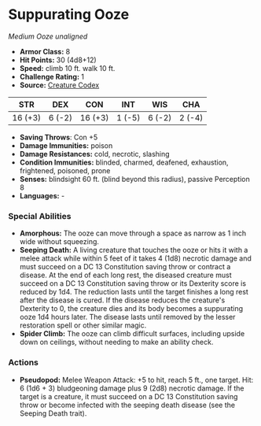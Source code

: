 # Suppurating Ooze

*Medium* *Ooze* *unaligned*

- **Armor Class:** 8
- **Hit Points:** 30 (4d8+12)
- **Speed:** climb 10 ft. walk 10 ft.
- **Challenge Rating:** 1
- **Source:** [Creature Codex](https://koboldpress.com/kpstore/product/creature-codex-for-5th-edition-dnd/)

| STR | DEX | CON | INT | WIS | CHA |
| --- | --- | --- | --- | --- | --- |
| 16 (+3) | 6 (-2) | 16 (+3) | 1 (-5) | 6 (-2) | 2 (-4) |

- **Saving Throws**: Con +5
- **Damage Immunities:** poison
- **Damage Resistances:** cold, necrotic, slashing
- **Condition Immunities:** blinded, charmed, deafened, exhaustion, frightened, poisoned, prone
- **Senses:** blindsight 60 ft. (blind beyond this radius), passive Perception 8
- **Languages:** -
### Special Abilities
- **Amorphous:** The ooze can move through a space as narrow as 1 inch wide without squeezing.
- **Seeping Death:** A living creature that touches the ooze or hits it with a melee attack while within 5 feet of it takes 4 (1d8) necrotic damage and must succeed on a DC 13 Constitution saving throw or contract a disease. At the end of each long rest, the diseased creature must succeed on a DC 13 Constitution saving throw or its Dexterity score is reduced by 1d4. The reduction lasts until the target finishes a long rest after the disease is cured. If the disease reduces the creature's Dexterity to 0, the creature dies and its body becomes a suppurating ooze 1d4 hours later. The disease lasts until removed by the lesser restoration spell or other similar magic.
- **Spider Climb:** The ooze can climb difficult surfaces, including upside down on ceilings, without needing to make an ability check.
### Actions
- **Pseudopod:** Melee Weapon Attack: +5 to hit, reach 5 ft., one target. Hit: 6 (1d6 + 3) bludgeoning damage plus 9 (2d8) necrotic damage. If the target is a creature, it must succeed on a DC 13 Constitution saving throw or become infected with the seeping death disease (see the Seeping Death trait).
